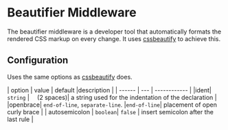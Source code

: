 # Beautifier Middleware

The beautifier middleware is a developer tool that automatically formats the rendered CSS markup on every change. It uses [cssbeautify](https://github.com/senchalabs/cssbeautify) to achieve this.

## Configuration
Uses the same options as [cssbeautify](https://github.com/senchalabs/cssbeautify) does.

| option | value | default |description |
| ------ | --- | ------------ |
|ident| `string` |`  ` (2 spaces)| a string used for the indentation of the declaration |
|openbrace| `end-of-line`, `separate-line`. |`end-of-line`| placement of open curly brace |
| autosemicolon | `boolean`| `false` | insert semicolon after the last rule |

